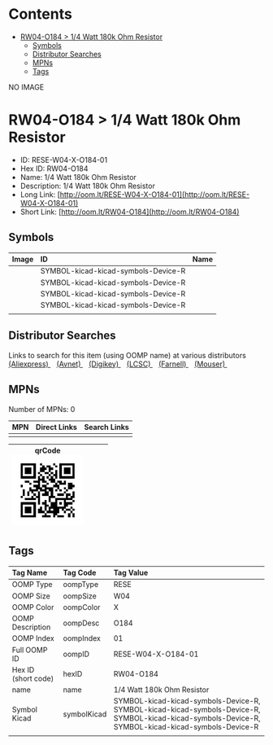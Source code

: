 



Contents
========

* [RW04-O184 > 1/4 Watt 180k Ohm Resistor](#rw04-o184--14-watt-180k-ohm-resistor)
	* [Symbols](#symbols)
	* [Distributor Searches](#distributor-searches)
	* [MPNs](#mpns)
	* [Tags](#tags)
  
NO IMAGE  
# RW04-O184 > 1/4 Watt 180k Ohm Resistor

- ID: RESE-W04-X-O184-01
- Hex ID: RW04-O184
- Name: 1/4 Watt 180k Ohm Resistor
- Description: 1/4 Watt 180k Ohm Resistor
- Long Link: [http://oom.lt/RESE-W04-X-O184-01](http://oom.lt/RESE-W04-X-O184-01)
- Short Link: [http://oom.lt/RW04-O184](http://oom.lt/RW04-O184)

## Symbols
  

|Image|ID|Name|
| :--- | :--- | :--- |
|![]()|SYMBOL-kicad-kicad-symbols-Device-R||
|![]()|SYMBOL-kicad-kicad-symbols-Device-R||
|![]()|SYMBOL-kicad-kicad-symbols-Device-R||
|![]()|SYMBOL-kicad-kicad-symbols-Device-R||
||||

## Distributor Searches
  
Links to search for this item (using OOMP name) at various distributors  
[(Aliexpress) ](https://www.aliexpress.com/wholesale?SearchText=11171/4+Watt+180k+Ohm+Resistor)&nbsp;&nbsp;&nbsp;[(Avnet) ](https://www.avnet.com/shop/us/search/1/4+Watt+180k+Ohm+Resistor)&nbsp;&nbsp;&nbsp;[(Digikey) ](https://www.digikey.co.uk/en/products/result?s=1/4+Watt+180k+Ohm+Resistor)&nbsp;&nbsp;&nbsp;[(LCSC) ](https://www.lcsc.com/search?q=1/4+Watt+180k+Ohm+Resistor)&nbsp;&nbsp;&nbsp;[(Farnell) ](https://uk.farnell.com/search?st=1/4+Watt+180k+Ohm+Resistor)&nbsp;&nbsp;&nbsp;[(Mouser) ](https://www.mouser.com/c/?q=1/4+Watt+180k+Ohm+Resistor)&nbsp;&nbsp;&nbsp;
## MPNs
  
Number of MPNs: 0  

|MPN|Direct Links|Search Links|
| :--- | :--- | :--- |
||||
  

|qrCode<br>[![](https://raw.githubusercontent.com/oomlout/oomlout_OOMP_parts_V2/main/RESE/W04/X/O184/01/qrCode_140.png)](https://github.com/oomlout/oomlout_OOMP_parts_V2/tree/main/RESE/W04/X/O184/01/qrCode.png)||||
| :---: | :---: | :---: | :---: |

## Tags
  

|Tag Name|Tag Code|Tag Value|
| :--- | :--- | :--- |
|OOMP Type|oompType|RESE|
|OOMP Size|oompSize|W04|
|OOMP Color|oompColor|X|
|OOMP Description|oompDesc|O184|
|OOMP Index|oompIndex|01|
|Full OOMP ID|oompID|RESE-W04-X-O184-01|
|Hex ID (short code)|hexID|RW04-O184|
|name|name|1/4 Watt 180k Ohm Resistor|
|Symbol Kicad|symbolKicad|SYMBOL-kicad-kicad-symbols-Device-R, SYMBOL-kicad-kicad-symbols-Device-R, SYMBOL-kicad-kicad-symbols-Device-R, SYMBOL-kicad-kicad-symbols-Device-R|
||||
